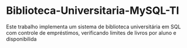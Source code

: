 # Biblioteca-Universitaria-MySQL-TI
Este trabalho implementa um sistema de biblioteca universitária em SQL com controle de empréstimos, verificando limites de livros por aluno e disponibilida
